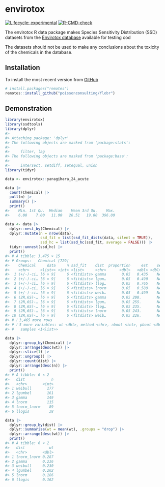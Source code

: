 
<!-- README.md is generated from README.Rmd. Please edit that file -->

# envirotox

<!-- badges: start -->

[![Lifecycle:
experimental](https://img.shields.io/badge/lifecycle-experimental-orange.svg)](https://lifecycle.r-lib.org/articles/stages.html#experimental)
[![R-CMD-check](https://github.com/poissonconsulting/envirotox/actions/workflows/R-CMD-check.yaml/badge.svg)](https://github.com/poissonconsulting/envirotox/actions/workflows/R-CMD-check.yaml)
<!-- badges: end -->

The envirotox R data package makes Species Sensitivity Distribution
(SSD) datasets from the [Envirotox
database](http://www.envirotoxdatabase.org/) available for testing cod

The datasets should not be used to make any conclusions about the
toxicity of the chemicals in the database.

## Installation

To install the most recent version from
[GitHub](https://github.com/poissonconsulting/flobr)

``` r
# install.packages("remotes")
remotes::install_github("poissonconsulting/flobr")
```

## Demonstration

``` r
library(envirotox)
library(ssdtools)
library(dplyr)
#> 
#> Attaching package: 'dplyr'
#> The following objects are masked from 'package:stats':
#> 
#>     filter, lag
#> The following objects are masked from 'package:base':
#> 
#>     intersect, setdiff, setequal, union
library(tidyr)

data <- envirotox::yanagihara_24_acute

data |>
  count(Chemical) |>
  pull(n) |>
  summary() |>
  print()
#>    Min. 1st Qu.  Median    Mean 3rd Qu.    Max. 
#>    6.00    7.00   11.00   20.51   19.00  396.00

data <- data |>
  dplyr::nest_by(Chemical) |>
  dplyr::mutate(n = nrow(data), 
                ssd_fit = list(ssd_fit_dists(data, silent = TRUE)),
                ssd_hc = list(ssd_hc(ssd_fit, average = FALSE))) |>
  tidyr::unnest(ssd_hc) |>
  print()
#> # A tibble: 3,475 × 15
#> # Groups:   Chemical [729]
#>    Chemical     data     n ssd_fit    dist  proportion     est    se   lcl   ucl
#>    <chr>     <list<> <int> <list>     <chr>      <dbl>   <dbl> <dbl> <dbl> <dbl>
#>  1 (+/-)-ci… [6 × 9]     6 <fitdists> gamma       0.05   0.435    NA    NA    NA
#>  2 (+/-)-ci… [6 × 9]     6 <fitdists> lgum…       0.05   0.490    NA    NA    NA
#>  3 (+/-)-ci… [6 × 9]     6 <fitdists> llog…       0.05   0.765    NA    NA    NA
#>  4 (+/-)-ci… [6 × 9]     6 <fitdists> lnorm       0.05   0.588    NA    NA    NA
#>  5 (+/-)-ci… [6 × 9]     6 <fitdists> weib…       0.05   0.499    NA    NA    NA
#>  6 (2R,6S)-… [6 × 9]     6 <fitdists> gamma       0.05 208.       NA    NA    NA
#>  7 (2R,6S)-… [6 × 9]     6 <fitdists> lgum…       0.05 255.       NA    NA    NA
#>  8 (2R,6S)-… [6 × 9]     6 <fitdists> llog…       0.05 235.       NA    NA    NA
#>  9 (2R,6S)-… [6 × 9]     6 <fitdists> lnorm       0.05 243.       NA    NA    NA
#> 10 (2R,6S)-… [6 × 9]     6 <fitdists> weib…       0.05 226.       NA    NA    NA
#> # ℹ 3,465 more rows
#> # ℹ 5 more variables: wt <dbl>, method <chr>, nboot <int>, pboot <dbl>,
#> #   samples <I<list>>

data |>
  dplyr::group_by(Chemical) |>
  dplyr::arrange(desc(wt)) |>
  dplyr::slice(1) |>
  dplyr::ungroup() |>
  dplyr::count(dist) |>
  dplyr::arrange(desc(n)) |>
  print()
#> # A tibble: 6 × 2
#>   dist            n
#>   <chr>       <int>
#> 1 weibull       177
#> 2 lgumbel       161
#> 3 gamma         149
#> 4 lnorm         115
#> 5 lnorm_lnorm    89
#> 6 llogis         38

data |>
  dplyr::group_by(dist) |>
  dplyr::summarise(wt = mean(wt), .groups = "drop") |>
  dplyr::arrange(desc(wt)) |>
  print()
#> # A tibble: 6 × 2
#>   dist           wt
#>   <chr>       <dbl>
#> 1 lnorm_lnorm 0.287
#> 2 gamma       0.236
#> 3 weibull     0.230
#> 4 lgumbel     0.202
#> 5 lnorm       0.186
#> 6 llogis      0.162
```
